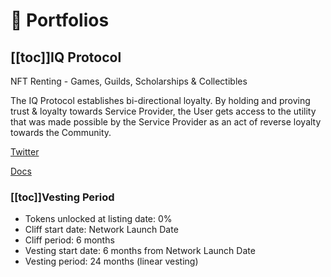 # :bank: Portfolios

## [[toc]]IQ Protocol

NFT Renting - Games, Guilds, Scholarships & Collectibles

The IQ Protocol establishes bi-directional loyalty. By holding and proving trust & loyalty towards Service Provider, the User gets access to the utility that was made possible by the Service Provider as an act of reverse loyalty towards the Community.

[Twitter](https://twitter.com/nowdaoit)

[Docs](https://docs.iq.space/iq/general/protocol)

### [[toc]]Vesting Period
- Tokens unlocked at listing date: 0%
- Cliff start date: Network Launch Date
- Cliff period: 6 months
- Vesting start date: 6 months from Network Launch Date
- Vesting period: 24 months (linear vesting)

